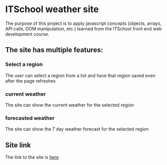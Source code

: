 # ITSchool weather site

The purpose of this project is to apply javascript concepts (objects, arrays, API calls, DOM manipulation, etc.) learned from the ITSchool front end web development course.

## The site has multiple features:

### Select a region
The user can select a region from a list and have that region saved even after the page refreshes

### current weather
The site can show the current weather for the selected region

### forecasted weather
The site can show the 7 day weather forecast for the selected region

## Site link

The link to the site is [here](itschool-weather-site.netlify.app)


